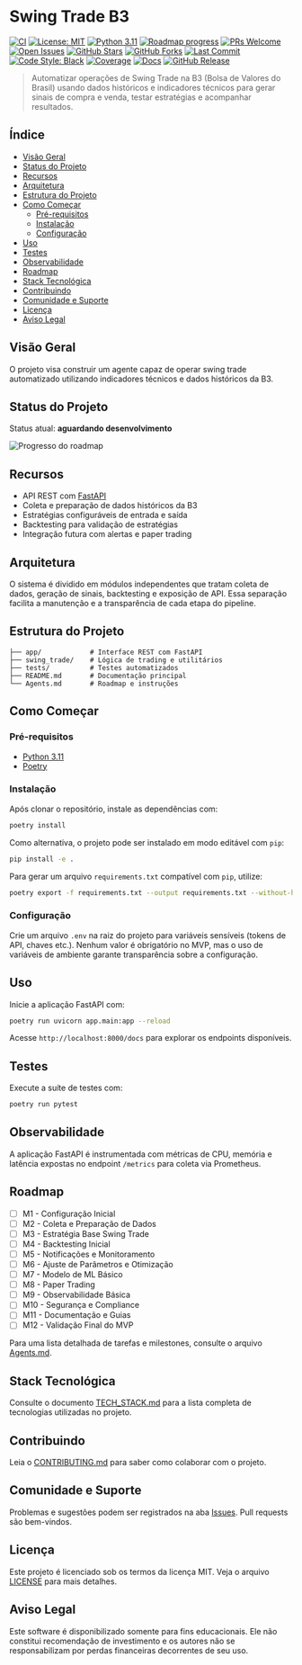# Swing Trade B3

[![CI](https://github.com/leotavo/swing-trade-b3/actions/workflows/ci.yml/badge.svg)](https://github.com/leotavo/swing-trade-b3/actions/workflows/ci.yml)
[![License: MIT](https://img.shields.io/badge/License-MIT-blue.svg)](LICENSE)
[![Python 3.11](https://img.shields.io/badge/python-3.11-blue.svg)](pyproject.toml)
[![Roadmap progress](https://progress-bar.dev/0/?title=milestones)](Agents.md)
[![PRs Welcome](https://img.shields.io/badge/PRs-welcome-brightgreen.svg)](CONTRIBUTING.md)
[![Open Issues](https://img.shields.io/github/issues/leotavo/swing-trade-b3)](https://github.com/leotavo/swing-trade-b3/issues)
[![GitHub Stars](https://img.shields.io/github/stars/leotavo/swing-trade-b3)](https://github.com/leotavo/swing-trade-b3/stargazers)
[![GitHub Forks](https://img.shields.io/github/forks/leotavo/swing-trade-b3)](https://github.com/leotavo/swing-trade-b3/network/members)
[![Last Commit](https://img.shields.io/github/last-commit/leotavo/swing-trade-b3)](https://github.com/leotavo/swing-trade-b3/commits)
[![Code Style: Black](https://img.shields.io/badge/code%20style-black-000000.svg)](https://github.com/psf/black)
[![Coverage](https://img.shields.io/badge/coverage-0%25-red)](https://github.com/leotavo/swing-trade-b3/actions)
[![Docs](https://img.shields.io/badge/docs-latest-blue.svg)](https://github.com/leotavo/swing-trade-b3/wiki)
[![GitHub Release](https://img.shields.io/github/v/release/leotavo/swing-trade-b3?include_prereleases)](https://github.com/leotavo/swing-trade-b3/releases)

> Automatizar operações de Swing Trade na B3 (Bolsa de Valores do Brasil) usando dados históricos e indicadores técnicos para gerar sinais de compra e venda, testar estratégias e acompanhar resultados.

## Índice

- [Visão Geral](#visão-geral)
- [Status do Projeto](#status-do-projeto)
- [Recursos](#recursos)
- [Arquitetura](#arquitetura)
- [Estrutura do Projeto](#estrutura-do-projeto)
- [Como Começar](#como-começar)
  - [Pré-requisitos](#pré-requisitos)
  - [Instalação](#instalação)
  - [Configuração](#configuração)
- [Uso](#uso)
- [Testes](#testes)
- [Observabilidade](#observabilidade)
- [Roadmap](#roadmap)
- [Stack Tecnológica](#stack-tecnológica)
- [Contribuindo](#contribuindo)
- [Comunidade e Suporte](#comunidade-e-suporte)
- [Licença](#licença)
- [Aviso Legal](#aviso-legal)

## Visão Geral

O projeto visa construir um agente capaz de operar swing trade automatizado utilizando indicadores técnicos e dados históricos da B3.

## Status do Projeto

Status atual: **aguardando desenvolvimento**

![Progresso do roadmap](https://progress-bar.dev/0/?title=progresso&width=200)

## Recursos

- API REST com [FastAPI](https://fastapi.tiangolo.com/)
- Coleta e preparação de dados históricos da B3
- Estratégias configuráveis de entrada e saída
- Backtesting para validação de estratégias
- Integração futura com alertas e paper trading

## Arquitetura

O sistema é dividido em módulos independentes que tratam coleta de dados, geração de sinais, backtesting e exposição de API. Essa separação facilita a manutenção e a transparência de cada etapa do pipeline.

## Estrutura do Projeto

```
├── app/            # Interface REST com FastAPI
├── swing_trade/    # Lógica de trading e utilitários
├── tests/          # Testes automatizados
├── README.md       # Documentação principal
└── Agents.md       # Roadmap e instruções
```

## Como Começar

### Pré-requisitos

- [Python 3.11](https://www.python.org/)
- [Poetry](https://python-poetry.org/)

### Instalação

Após clonar o repositório, instale as dependências com:

```bash
poetry install
```

Como alternativa, o projeto pode ser instalado em modo editável com `pip`:

```bash
pip install -e .
```

Para gerar um arquivo `requirements.txt` compatível com `pip`, utilize:

```bash
poetry export -f requirements.txt --output requirements.txt --without-hashes
```

### Configuração

Crie um arquivo `.env` na raiz do projeto para variáveis sensíveis (tokens de API, chaves etc.). Nenhum valor é obrigatório no MVP, mas o uso de variáveis de ambiente garante transparência sobre a configuração.

## Uso

Inicie a aplicação FastAPI com:

```bash
poetry run uvicorn app.main:app --reload
```

Acesse `http://localhost:8000/docs` para explorar os endpoints disponíveis.

## Testes

Execute a suíte de testes com:

```bash
poetry run pytest
```

## Observabilidade

A aplicação FastAPI é instrumentada com métricas de CPU, memória e latência expostas no endpoint `/metrics` para coleta via Prometheus.

## Roadmap

- [ ] M1 - Configuração Inicial
- [ ] M2 - Coleta e Preparação de Dados
- [ ] M3 - Estratégia Base Swing Trade
- [ ] M4 - Backtesting Inicial
- [ ] M5 - Notificações e Monitoramento
- [ ] M6 - Ajuste de Parâmetros e Otimização
- [ ] M7 - Modelo de ML Básico
- [ ] M8 - Paper Trading
- [ ] M9 - Observabilidade Básica
- [ ] M10 - Segurança e Compliance
- [ ] M11 - Documentação e Guias
- [ ] M12 - Validação Final do MVP

Para uma lista detalhada de tarefas e milestones, consulte o arquivo [Agents.md](Agents.md).

## Stack Tecnológica

Consulte o documento [TECH_STACK.md](TECH_STACK.md) para a lista completa de tecnologias utilizadas no projeto.

## Contribuindo

Leia o [CONTRIBUTING.md](CONTRIBUTING.md) para saber como colaborar com o projeto.

## Comunidade e Suporte

Problemas e sugestões podem ser registrados na aba [Issues](https://github.com/leotavo/swing-trade-b3/issues). Pull requests são bem-vindos.

## Licença

Este projeto é licenciado sob os termos da licença MIT. Veja o arquivo [LICENSE](LICENSE) para mais detalhes.

## Aviso Legal

Este software é disponibilizado somente para fins educacionais. Ele não constitui recomendação de investimento e os autores não se responsabilizam por perdas financeiras decorrentes de seu uso.


